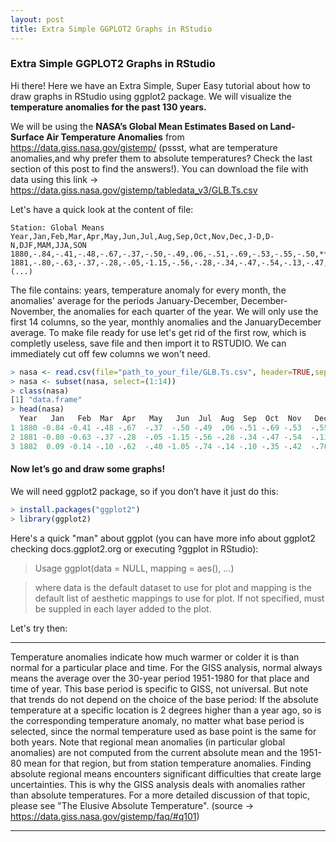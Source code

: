 ```yaml
---
layout: post
title: Extra Simple GGPLOT2 Graphs in RStudio
---
```

### Extra Simple GGPLOT2 Graphs in RStudio

Hi there! Here we have an Extra Simple, Super Easy tutorial about how to draw graphs in RStudio using ggplot2 package. We will visualize the **temperature anomalies for the past 130 years.**


We will be using the **NASA’s Global Mean Estimates Based on Land-Surface Air Temperature Anomalies** from  https://data.giss.nasa.gov/gistemp/ (pssst, what are temperature anomalies,and why prefer them to absolute temperatures? Check the last section of this post to find the answers!). You can download the file with data using this link -> https://data.giss.nasa.gov/gistemp/tabledata_v3/GLB.Ts.csv

Let's have a quick look at the content of file:
```
Station: Global Means					
Year,Jan,Feb,Mar,Apr,May,Jun,Jul,Aug,Sep,Oct,Nov,Dec,J-D,D-N,DJF,MAM,JJA,SON
1880,-.84,-.41,-.48,-.67,-.37,-.50,-.49,.06,-.51,-.69,-.53,-.55,-.50,***,***,-.51,-.31,-.58
1881,-.80,-.63,-.37,-.28,-.05,-1.15,-.56,-.28,-.34,-.47,-.54,-.13,-.47,-.50,-.66,-.23,-.66,-.45
(...)
```

The file contains: years, temperature anomaly for every month, the anomalies' average for the periods January-December, December-November, the anomalies for each quarter of the year. We will only use the first 14 columns, so the year, monthly anomalies and the JanuaryDecember average. To make file ready for use let's get rid of the first row, which is completly useless, save file and then import it to RSTUDIO. We can immediately cut off few columns we won't need.

```r
> nasa <- read.csv(file="path_to_your_file/GLB.Ts.csv", header=TRUE,sep=",")
> nasa <- subset(nasa, select=(1:14))
> class(nasa)
[1] "data.frame"
> head(nasa)
  Year   Jan   Feb  Mar  Apr   May   Jun  Jul  Aug  Sep  Oct  Nov   Dec  J.D
1 1880 -0.84 -0.41 -.48 -.67  -.37  -.50 -.49  .06 -.51 -.69 -.53  -.55 -.50
2 1881 -0.80 -0.63 -.37 -.28  -.05 -1.15 -.56 -.28 -.34 -.47 -.54  -.13 -.47
3 1882  0.09 -0.14 -.10 -.62  -.40 -1.05 -.74 -.14 -.10 -.35 -.42  -.70 -.39
```

#### Now let’s go and draw some graphs!

We will need ggplot2 package, so if you don’t have it just do this:
```r
> install.packages("ggplot2")
> library(ggplot2)
```
Here's a quick "man" about ggplot (you can have more info about ggplot2 checking docs.ggplot2.org or executing ?ggplot in RStudio):

>Usage
>ggplot(data = NULL, mapping = aes(), ...)

>where
> data is the  default dataset to use for plot and mapping is the default list of aesthetic mappings to use for plot. If not specified, must be suppled in each layer added to the plot.

Let's try then:









___
Temperature anomalies indicate how much warmer or colder it is than normal for a particular place and time. For the GISS analysis, normal always means the average over the 30-year period 1951-1980 for that place and time of year. This base period is specific to GISS, not universal. But note that trends do not depend on the choice of the base period: If the absolute temperature at a specific location is 2 degrees higher than a year ago, so is the corresponding temperature anomaly, no matter what base period is selected, since the normal temperature used as base point is the same for both years.
Note that regional mean anomalies (in particular global anomalies) are not computed from the current absolute mean and the 1951-80 mean for that region, but from station temperature anomalies. Finding absolute regional means encounters significant difficulties that create large uncertainties. This is why the GISS analysis deals with anomalies rather than absolute temperatures. For a more detailed discussion of that topic, please see "The Elusive Absolute Temperature". (source  -> https://data.giss.nasa.gov/gistemp/faq/#q101)
___

